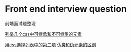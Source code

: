 # Front end interview question
前端面试题整理

[列举几个css中可继承和不可继承的元素](https://github.com/lingdianyiyuan/FEIQ/blob/master/列举几个css中可继承和不可继承的元素.md)

[用css选择列表中的第二项](https://github.com/lingdianyiyuan/FEIQ/blob/master/%E7%94%A8css%E9%80%89%E6%8B%A9%E5%88%97%E8%A1%A8%E4%B8%AD%E7%9A%84%E7%AC%AC%E4%BA%8C%E9%A1%B9.md)
[伪类和伪元素的区别](https://github.com/lingdianyiyuan/FEIQ/blob/master/%E4%BC%AA%E7%B1%BB%E5%92%8C%E4%BC%AA%E5%85%83%E7%B4%A0%E7%9A%84%E5%8C%BA%E5%88%AB.md)

